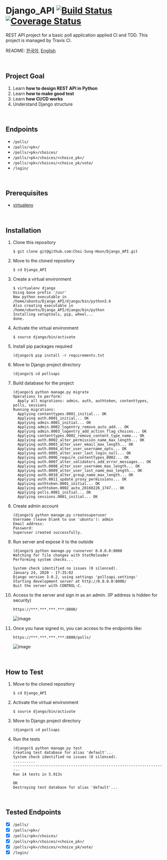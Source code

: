 Django_API [![Build Status](https://travis-ci.com/Choi-Sung-Hoon/Django_API.svg?branch=master)](https://travis-ci.com/Choi-Sung-Hoon/Django_API) [![Coverage Status](https://coveralls.io/repos/github/Choi-Sung-Hoon/Django_API/badge.svg?branch=master)](https://coveralls.io/github/Choi-Sung-Hoon/Django_API?branch=master)
==========

REST API project for a basic poll application applied CI and TDD. This project is managed by Travis CI.

README: [한국어](README.ko.md), [English](README.md)  

<br>

Project Goal
----------

1. Learn **how to design REST API in Python**  
2. Learn **how to make good test**  
3. Learn **how CI/CD works**  
4. Understand Django structure  

<br>

Endpoints
----------

- `/polls/`
- `/polls/<pk>/`
- `/polls/<pk>/choices/`
- `/polls/<pk>/choices/<choice_pk>/`
- `/polls/<pk>/choices/<choice_pk/vote/`
- `/login/`

<br>

Prerequisites
----------

- [virtualenv](https://pypi.org/project/virtualenv/)

<br>

Installation
----------

1. Clone this repository
    ```
    $ git clone git@github.com:Choi-Sung-Hoon/Django_API.git
    ```
    
2. Move to the cloned repository
    ```
    $ cd Django_API
    ```
    
3. Create a virtual environment
    ```
    $ virtualenv django
    Using base prefix '/usr'
    New python executable in /home/ubuntu/Django_API/django/bin/python3.6
    Also creating executable in /home/ubuntu/Django_API/django/bin/python
    Installing setuptools, pip, wheel...
    done.
    ```
    
4. Activate the virtual environment
    ```
    $ source django/bin/activate
    ```
    
5. Install pip packages required
    ```
    (django)$ pip install -r requirements.txt
    ```
    
6. Move to Django project directory
    ```
    (django)$ cd pollsapi
    ```
    
7. Build database for the project
    ```
    (django)$ python manage.py migrate
    Operations to perform:
      Apply all migrations: admin, auth, authtoken, contenttypes, polls, sessions
    Running migrations:
      Applying contenttypes.0001_initial... OK
      Applying auth.0001_initial... OK
      Applying admin.0001_initial... OK
      Applying admin.0002_logentry_remove_auto_add... OK
      Applying admin.0003_logentry_add_action_flag_choices... OK
      Applying contenttypes.0002_remove_content_type_name... OK
      Applying auth.0002_alter_permission_name_max_length... OK
      Applying auth.0003_alter_user_email_max_length... OK
      Applying auth.0004_alter_user_username_opts... OK
      Applying auth.0005_alter_user_last_login_null... OK
      Applying auth.0006_require_contenttypes_0002... OK
      Applying auth.0007_alter_validators_add_error_messages... OK
      Applying auth.0008_alter_user_username_max_length... OK
      Applying auth.0009_alter_user_last_name_max_length... OK
      Applying auth.0010_alter_group_name_max_length... OK
      Applying auth.0011_update_proxy_permissions... OK
      Applying authtoken.0001_initial... OK
      Applying authtoken.0002_auto_20160226_1747... OK
      Applying polls.0001_initial... OK
      Applying sessions.0001_initial... OK
    ```
    
8. Create admin account
    ```
    (django)$ python manage.py createsuperuser
    Username (leave blank to use 'ubuntu'): admin
    Email address:
    Password:
    Superuser created successfully.
    ```

9. Run server and expose it to the outside
    ```
    (django)$ python manage.py runserver 0.0.0.0:8000
    Watching for file changes with StatReloader
    Performing system checks...

    System check identified no issues (0 silenced).
    January 24, 2020 - 17:35:02
    Django version 3.0.2, using settings 'pollsapi.settings'
    Starting development server at http://0.0.0.0:8000/
    Quit the server with CONTROL-C.
    ```
    
10. Access to the server and sign in as an admin. (IP address is hidden for security)
    ```
    https://***.***.***.***:8000/
    ```
    ![image](https://user-images.githubusercontent.com/33472400/74009806-544eee80-49c7-11ea-9b23-a8406bd91a0b.png)

11. Once you have signed in, you can access to the endpoints like:
    ```
    https://***.***.***.***:8000/polls/
    ```
    ![image](https://user-images.githubusercontent.com/33472400/73090831-77d05e80-3f1c-11ea-8fdb-67fb6ab6a485.png)

<br>

How to Test
----------

1. Move to the cloned repository
    ```
    $ cd Django_API
    ```
    
2. Activate the virtual environment
    ```
    $ source django/bin/activate
    ```

3. Move to Django project directory
    ```
    (django)$ cd pollsapi
    ```

4. Run the tests
    ```
    (django)$ python manage.py test
    Creating test database for alias 'default'...
    System check identified no issues (0 silenced).
    ..........
    ----------------------------------------------------------------------
    Ran 14 tests in 5.913s

    OK
    Destroying test database for alias 'default'...
    ```

<br>

Tested Endpoints
----------

- [x] `/polls/`
- [x] `/polls/<pk>/`
- [x] `/polls/<pk>/choices/`
- [x] `/polls/<pk>/choices/<choice_pk>/`
- [x] `/polls/<pk>/choices/<choice_pk/vote/`
- [x] `/login/`
